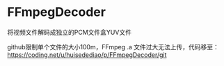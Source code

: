 # FFmpegDecoder
将视频文件解码成独立的PCM文件盒YUV文件

github限制单个文件的大小100m，FFmpeg .a 文件过大无法上传，代码移至：https://coding.net/u/huisedediao/p/FFmpegDecoder/git
